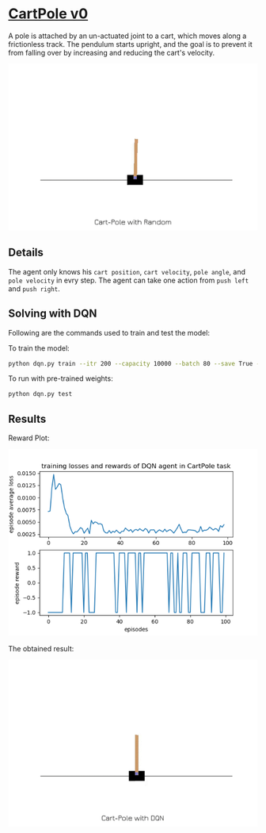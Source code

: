 # [CartPole v0](https://github.com/openai/gym/wiki/CartPole-v0)
A pole is attached by an un-actuated joint to a cart, which moves along a frictionless track. The pendulum starts upright, and the goal is to prevent it from falling over by increasing and reducing the cart's velocity.

<p align="center">
  <img src="/assets/cartpole_random.gif">
</p>

## Details
The agent only knows his `cart position`, `cart velocity`, `pole angle`, and `pole velocity` in evry step. The agent can take one action from `push left` and `push right`.


## Solving with DQN
Following are the commands used to train and test the model:

To train the model:
```bash
python dqn.py train --itr 200 --capacity 10000 --batch 80 --save True --plot True
```

To run with pre-trained weights:
```bash
python dqn.py test
```

## Results
Reward Plot:
<p align="center">
  <img src="/assets/cartpole_loss.png">
</p>

The obtained result:
<p align="center">
  <img src="/assets/cartpole_dqn.gif">
</p>
